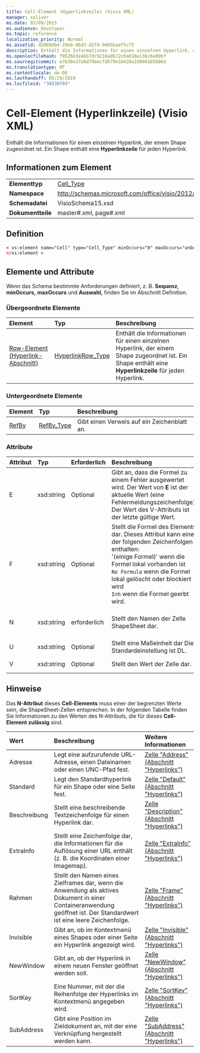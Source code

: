 ```yaml
---
title: Cell-Element (Hyperlinkzeile) (Visio XML)
manager: soliver
ms.date: 03/09/2015
ms.audience: Developer
ms.topic: reference
localization_priority: Normal
ms.assetid: d2089db4-39eb-06d3-d2f8-9465baef5c75
description: Enthält die Informationen für einen einzelnen Hyperlink, der einem Shape zugeordnet ist. Ein Shape enthält für jeden Hyperlink eine Hyperlink-Zeile.
ms.openlocfilehash: f9526b3e4bb7dc9216a0b72c0a816e136c6e89bf
ms.sourcegitcommit: e7b38e37a9d79becfd679e10420a19890165606d
ms.translationtype: MT
ms.contentlocale: de-DE
ms.lasthandoff: 05/29/2019
ms.locfileid: "34539793"
---
```

# <a name="cell-element-hyperlink-row-visio-xml"></a>Cell-Element (Hyperlinkzeile) (Visio XML)

Enthält die Informationen für einen einzelnen Hyperlink, der einem Shape zugeordnet ist. Ein Shape enthält eine **Hyperlinkzeile** für jeden Hyperlink. 
  
## <a name="element-information"></a>Informationen zum Element

|||
|:-----|:-----|
|**Elementtyp** <br/> |[Cell_Type](cell_type-complextypevisio-xml.md) <br/> |
|**Namespace** <br/> |http://schemas.microsoft.com/office/visio/2012/main  <br/> |
|**Schemadatei** <br/> |VisioSchema15.xsd  <br/> |
|**Dokumentteile** <br/> |master#.xml, page#.xml  <br/> |
   
## <a name="definition"></a>Definition

```XML
< xs:element name="Cell" type="Cell_Type" minOccurs="0" maxOccurs="unbounded" >
</xs:element >
```

## <a name="elements-and-attributes"></a>Elemente und Attribute

Wenn das Schema bestimmte Anforderungen definiert, z. B. **Sequenz**, **minOccurs,** **maxOccurs** und **Auswahl,** finden Sie im Abschnitt Definition. 
  
### <a name="parent-elements"></a>Übergeordnete Elemente

|**Element**|**Typ**|**Beschreibung**|
|:-----|:-----|:-----|
|[Row-Element (Hyperlink-Abschnitt)](row-element-hyperlink-sectionvisio-xml.md) <br/> |[HyperlinkRow_Type](hyperlinkrow_type-complextypevisio-xml.md) <br/> |Enthält die Informationen für einen einzelnen Hyperlink, der einem Shape zugeordnet ist. Ein Shape enthält eine **Hyperlinkzeile** für jeden Hyperlink.  <br/> |
   
### <a name="child-elements"></a>Untergeordnete Elemente

|**Element**|**Typ**|**Beschreibung**|
|:-----|:-----|:-----|
|[RefBy](refby-element-cell_type-complextypevisio-xml.md) <br/> |[RefBy_Type](refby_type-complextypevisio-xml.md) <br/> |Gibt einen Verweis auf ein Zeichenblatt an.  <br/> |
   
### <a name="attributes"></a>Attribute

|**Attribut**|**Typ**|**Erforderlich**|**Beschreibung**|**Mögliche Werte**|
|:-----|:-----|:-----|:-----|:-----|
|E  <br/> |xsd:string  <br/> |Optional  <br/> |Gibt an, dass die Formel zu einem Fehler ausgewertet wird. Der Wert von **E** ist der aktuelle Wert (eine Fehlermeldungszeichenfolge); Der Wert  des V-Attributs ist der letzte gültige Wert.  <br/> |Eine Fehlermeldungszeichenfolge.  <br/> |
|F  <br/> |xsd:string  <br/> |Optional  <br/> | Stellt die Formel des Elements dar. Dieses Attribut kann eine der folgenden Zeichenfolgen enthalten:  <br/>  '(einige Formel)' wenn die Formel lokal vorhanden ist  <br/>  `No Formula` wenn die Formel lokal gelöscht oder blockiert wird  <br/>  `Inh` wenn die Formel geerbt wird.  <br/> |Eine Formel.  <br/> |
|N  <br/> |xsd:string  <br/> |erforderlich  <br/> |Stellt den Namen der Zelle ShapeSheet dar.  <br/> |Der Name der Zelle ShapeSheet.  <br/> Weitere Informationen finden Sie im Abschnitt "Hinweise".  <br/> |
|U  <br/> |xsd:string  <br/> |Optional  <br/> |Stellt eine Maßeinheit dar Die Standardeinstellung ist DL.  <br/> |Die Einheiten der Zelle.  <br/> |
|V  <br/> |xsd:string  <br/> |Optional  <br/> |Stellt den Wert der Zelle dar.  <br/> |Der Wert der Zelle ShapeSheet.  <br/> |
   
## <a name="remarks"></a>Hinweise

Das **N-Attribut** dieses **Cell-Elements** muss einer der begrenzten Werte sein, die ShapeSheet-Zellen entsprechen. In der folgenden Tabelle finden Sie  Informationen zu den Werten des N-Attributs, die für dieses **Cell-Element zulässig** sind. 
  
|**Wert**|**Beschreibung**|**Weitere Informationen**|
|:-----|:-----|:-----|
|Adresse  <br/> |Legt eine aufzurufende URL-Adresse, einen Dateinamen oder einen UNC-Pfad fest.  <br/> |[Zelle "Address" (Abschnitt "Hyperlinks")](address-cell-hyperlinks-section.md) <br/> |
|Standard  <br/> |Legt den Standardhyperlink für ein Shape oder eine Seite fest.  <br/> |[Zelle "Default" (Abschnitt "Hyperlinks")](default-cell-hyperlinks-section.md) <br/> |
|Beschreibung  <br/> |Stellt eine beschreibende Textzeichenfolge für einen Hyperlink dar.  <br/> |[Zelle "Description" (Abschnitt "Hyperlinks")](description-cell-hyperlinks-section.md) <br/> |
|ExtraInfo  <br/> |Stellt eine Zeichenfolge dar, die Informationen für die Auflösung einer URL enthält (z. B. die Koordinaten einer Imagemap).  <br/> |[Zelle "ExtraInfo" (Abschnitt "Hyperlinks")](extrainfo-cell-hyperlinks-section.md) <br/> |
|Rahmen  <br/> |Stellt den Namen eines Zielframes dar, wenn die Anwendung als aktives Dokument in einer Containeranwendung geöffnet ist. Der Standardwert ist eine leere Zeichenfolge.  <br/> |[Zelle "Frame" (Abschnitt "Hyperlinks")](frame-cell-hyperlinks-section.md) <br/> |
|Invisible  <br/> |Gibt an, ob im Kontextmenü eines Shapes oder einer Seite ein Hyperlink angezeigt wird.  <br/> |[Zelle "Invisible" (Abschnitt "Hyperlinks")](invisible-cell-hyperlinks-section.md) <br/> |
|NewWindow  <br/> |Gibt an, ob der Hyperlink in einem neuen Fenster geöffnet werden soll.  <br/> |[Zelle "NewWindow" (Abschnitt "Hyperlinks")](newwindow-cell-hyperlinks-section.md) <br/> |
|SortKey  <br/> |Eine Nummer, mit der die Reihenfolge der Hyperlinks im Kontextmenü angegeben wird.  <br/> |[Zelle "SortKey" (Abschnitt "Hyperlinks")](sortkey-cell-hyperlinks-section.md) <br/> |
|SubAddress  <br/> |Gibt eine Position im Zieldokument an, mit der eine Verknüpfung hergestellt werden kann.  <br/> |[Zelle "SubAddress" (Abschnitt "Hyperlinks")](subaddress-cell-hyperlinks-section.md) <br/> |
   

